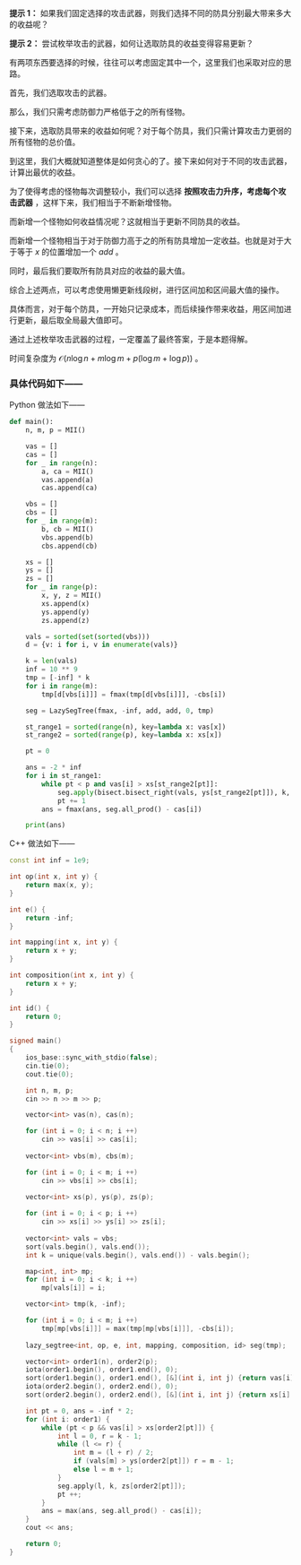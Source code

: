 **提示 1：** 如果我们固定选择的攻击武器，则我们选择不同的防具分别最大带来多大的收益呢？

**提示 2：** 尝试枚举攻击的武器，如何让选取防具的收益变得容易更新？

有两项东西要选择的时候，往往可以考虑固定其中一个，这里我们也采取对应的思路。

首先，我们选取攻击的武器。

那么，我们只需考虑防御力严格低于之的所有怪物。

接下来，选取防具带来的收益如何呢？对于每个防具，我们只需计算攻击力更弱的所有怪物的总价值。

到这里，我们大概就知道整体是如何贪心的了。接下来如何对于不同的攻击武器，计算出最优的收益。

为了使得考虑的怪物每次调整较小，我们可以选择 **按照攻击力升序，考虑每个攻击武器** ，这样下来，我们相当于不断新增怪物。

而新增一个怪物如何收益情况呢？这就相当于更新不同防具的收益。

而新增一个怪物相当于对于防御力高于之的所有防具增加一定收益。也就是对于大于等于 $x$ 的位置增加一个 $add$ 。

同时，最后我们要取所有防具对应的收益的最大值。

综合上述两点，可以考虑使用懒更新线段树，进行区间加和区间最大值的操作。

具体而言，对于每个防具，一开始只记录成本，而后续操作带来收益，用区间加进行更新，最后取全局最大值即可。

通过上述枚举攻击武器的过程，一定覆盖了最终答案，于是本题得解。

时间复杂度为 $\mathcal{O}(n\log n+m\log m+p(\log m+\log p))$ 。

### 具体代码如下——

Python 做法如下——

```Python []
def main():
    n, m, p = MII()

    vas = []
    cas = []
    for _ in range(n):
        a, ca = MII()
        vas.append(a)
        cas.append(ca)

    vbs = []
    cbs = []
    for _ in range(m):
        b, cb = MII()
        vbs.append(b)
        cbs.append(cb)

    xs = []
    ys = []
    zs = []
    for _ in range(p):
        x, y, z = MII()
        xs.append(x)
        ys.append(y)
        zs.append(z)

    vals = sorted(set(sorted(vbs)))
    d = {v: i for i, v in enumerate(vals)}

    k = len(vals)
    inf = 10 ** 9
    tmp = [-inf] * k
    for i in range(m):
        tmp[d[vbs[i]]] = fmax(tmp[d[vbs[i]]], -cbs[i])

    seg = LazySegTree(fmax, -inf, add, add, 0, tmp)

    st_range1 = sorted(range(n), key=lambda x: vas[x])
    st_range2 = sorted(range(p), key=lambda x: xs[x])

    pt = 0

    ans = -2 * inf
    for i in st_range1:
        while pt < p and vas[i] > xs[st_range2[pt]]:
            seg.apply(bisect.bisect_right(vals, ys[st_range2[pt]]), k, zs[st_range2[pt]])
            pt += 1
        ans = fmax(ans, seg.all_prod() - cas[i])

    print(ans)
```

C++ 做法如下——

```cpp []
const int inf = 1e9;

int op(int x, int y) {
    return max(x, y);
}

int e() {
    return -inf;
}

int mapping(int x, int y) {
    return x + y;
}

int composition(int x, int y) {
    return x + y;
}

int id() {
    return 0;
}

signed main()
{
    ios_base::sync_with_stdio(false);
    cin.tie(0);
    cout.tie(0);

    int n, m, p;
    cin >> n >> m >> p;

    vector<int> vas(n), cas(n);

    for (int i = 0; i < n; i ++)
        cin >> vas[i] >> cas[i];
    
    vector<int> vbs(m), cbs(m);

    for (int i = 0; i < m; i ++)
        cin >> vbs[i] >> cbs[i];
    
    vector<int> xs(p), ys(p), zs(p);

    for (int i = 0; i < p; i ++) 
        cin >> xs[i] >> ys[i] >> zs[i];
    
    vector<int> vals = vbs;
    sort(vals.begin(), vals.end());
    int k = unique(vals.begin(), vals.end()) - vals.begin();

    map<int, int> mp;
    for (int i = 0; i < k; i ++)
        mp[vals[i]] = i;

    vector<int> tmp(k, -inf);

    for (int i = 0; i < m; i ++)
        tmp[mp[vbs[i]]] = max(tmp[mp[vbs[i]]], -cbs[i]);
    
    lazy_segtree<int, op, e, int, mapping, composition, id> seg(tmp);

    vector<int> order1(n), order2(p);
    iota(order1.begin(), order1.end(), 0);
    sort(order1.begin(), order1.end(), [&](int i, int j) {return vas[i] < vas[j];});
    iota(order2.begin(), order2.end(), 0);
    sort(order2.begin(), order2.end(), [&](int i, int j) {return xs[i] < xs[j];});

    int pt = 0, ans = -inf * 2;
    for (int i: order1) {
        while (pt < p && vas[i] > xs[order2[pt]]) {
            int l = 0, r = k - 1;
            while (l <= r) {
                int m = (l + r) / 2;
                if (vals[m] > ys[order2[pt]]) r = m - 1;
                else l = m + 1;
            }
            seg.apply(l, k, zs[order2[pt]]);
            pt ++;
        }
        ans = max(ans, seg.all_prod() - cas[i]);
    }
    cout << ans;

    return 0;
}
```

